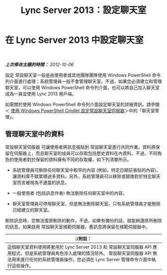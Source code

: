 ﻿---
title: Lync Server 2013：設定聊天室
TOCTitle: 設定聊天室
ms:assetid: 8956bd2c-c863-4704-bc65-5c0d83556258
ms:mtpsurl: https://technet.microsoft.com/zh-tw/library/JJ205067(v=OCS.15)
ms:contentKeyID: 49291583
ms.date: 08/10/2015
mtps_version: v=OCS.15
ms.translationtype: HT
---

# 在 Lync Server 2013 中設定聊天室

 

_**上次修改主題的時間：** 2012-10-06_

設定 常設聊天室一般是由使用者或其他團隊團隊使用 Windows PowerShell 命令列介面進行處理；系統管理員一般不會管理聊天室。不過，如果您必須建立和管理聊天室，可以使用 Windows PowerShell 命令列介面，也可以將自己加入聊天室成為一員並使用 Lync 2013 用戶端。

如需關於使用 Windows PowerShell 命令列介面設定聊天室的詳細資訊，請參閱＜ [使用 Windows PowerShell Cmdlet 設定常設聊天室伺服器](configuring-persistent-chat-server-by-using-windows-powershell-cmdlets.md)＞中的「聊天室管理」。

## 管理聊天室中的資料

常設聊天室伺服器 可讓使用者將訊息張貼到 常設聊天室進行共同作業。資料將保留在伺服器上，而且聊天室的成員可以存取包括歷史資料在內資料。不過，不同角色的使用者對於保留的資料擁有不同的存取權，如下列清單所示。

  - 系統管理員可刪除任何聊天室中較早的內容 (例如，特定日期前張貼的內容)，讓資料庫不致累積過多資料。另外，系統管理員可以移除或替換對於特定聊天室而言被視為不適當的訊息。

  - 一般使用者 (包括訊息作者) 無法刪除任何聊天室中的內容。

  - 聊天室管理員可停用聊天室，但是無法刪除聊天室。只有系統管理員才能刪除已經建立的聊天室。

刪除訊息時，您無法復原刪除的動作。不過，如果有備份的話，就能夠還原所刪除的訊息。如果啟用 常設聊天室規範伺服器，舊訊息將保留在規範伺服器中。

<table>
<thead>
<tr class="header">
<th><img src="images/Gg398811.note(OCS.15).gif" title="note" alt="note" />附註：</th>
</tr>
</thead>
<tbody>
<tr class="odd">
<td>這個聊天室資料使用將套用於 Lync Server 2013 和 常設聊天室伺服器 API 應用程式，但是系統管理員角色涉入處理的情況除外。 常設聊天室伺服器 API 無法用來進行任何的系統管理員操作。您必須在 Lync Server 管理命令介面中執行這些操作。</td>
</tr>
</tbody>
</table>

